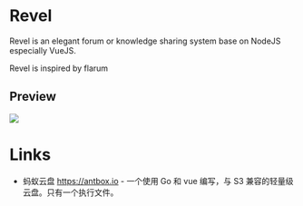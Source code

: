 # Revel

Revel is an elegant forum or knowledge sharing system base on NodeJS especially VueJS.

Revel is inspired by flarum

## Preview

![](https://ooo.0o0.ooo/2017/07/02/5958d520a1dad.png)

# Links

* 蚂蚁云盘 https://antbox.io - 一个使用 Go 和 vue 编写，与 S3 兼容的轻量级云盘。只有一个执行文件。
